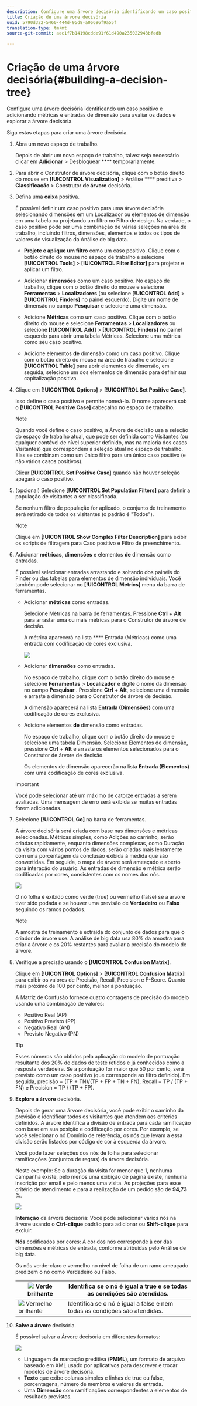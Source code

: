 ```yaml
---
description: Configure uma árvore decisória identificando um caso positivo e adicionando métricas e entradas de dimensão para avaliar os dados e explorar a árvore decisória.
title: Criação de uma árvore decisória
uuid: 5790d322-5460-444d-95d8-a06696f9a55f
translation-type: tm+mt
source-git-commit: aec1f7b14198cdde91f61d490a235022943bfedb

---
```



# Criação de uma árvore decisória{#building-a-decision-tree}

Configure uma árvore decisória identificando um caso positivo e adicionando métricas e entradas de dimensão para avaliar os dados e explorar a árvore decisória.

Siga estas etapas para criar uma árvore decisória.

1. Abra um novo espaço de trabalho.

   Depois de abrir um novo espaço de trabalho, talvez seja necessário clicar em **Adicionar** > Desbloquear **** temporariamente.

1. Para abrir o Construtor de árvore decisória, clique com o botão direito do mouse em **[!UICONTROL Visualization]** > Análise **** preditiva > **Classificação** > Construtor **de árvore** decisória.

1. Defina uma **caixa** positiva.

   É possível definir um caso positivo para uma árvore decisória selecionando dimensões em um Localizador ou elementos de dimensão em uma tabela ou projetando um filtro no Filtro de design. Na verdade, o caso positivo pode ser uma combinação de várias seleções na área de trabalho, incluindo filtros, dimensões, elementos e todos os tipos de valores de visualização da Análise de big data.

   * **Projete e aplique um filtro** como um caso positivo. Clique com o botão direito do mouse no espaço de trabalho e selecione **[!UICONTROL Tools]** > **[!UICONTROL Filter Editor]** para projetar e aplicar um filtro.

   * Adicionar **dimensões** como um caso positivo. No espaço de trabalho, clique com o botão direito do mouse e selecione **Ferramentas** > **Localizadores** (ou selecione **[!UICONTROL Add]** > **[!UICONTROL Finders]** no painel esquerdo). Digite um nome de dimensão no campo **Pesquisar** e selecione uma dimensão.

   * Adicione **Métricas** como um caso positivo. Clique com o botão direito do mouse e selecione **Ferramentas** > **Localizadores** ou selecione **[!UICONTROL Add]** > **[!UICONTROL Finders]** no painel esquerdo para abrir uma tabela Métricas. Selecione uma métrica como seu caso positivo.

   * Adicione elementos **de** dimensão como um caso positivo. Clique com o botão direito do mouse na área de trabalho e selecione **[!UICONTROL Table]** para abrir elementos de dimensão, em seguida, selecione um dos elementos de dimensão para definir sua capitalização positiva.

1. Clique em **[!UICONTROL Options]** > **[!UICONTROL Set Positive Case]**.

   Isso define o caso positivo e permite nomeá-lo. O nome aparecerá sob o **[!UICONTROL Positive Case]** cabeçalho no espaço de trabalho.

   >[!NOTE]
   >
   >Quando você define o caso positivo, a Árvore de decisão usa a seleção do espaço de trabalho atual, que pode ser definida como Visitantes (ou qualquer contável de nível superior definido, mas na maioria dos casos Visitantes) que correspondem à seleção atual no espaço de trabalho. Elas se combinam como um único filtro para um único caso positivo (e não vários casos positivos).

   Clicar **[!UICONTROL Set Positive Case]** quando não houver seleção apagará o caso positivo.

1. (opcional) Selecione **[!UICONTROL Set Population Filters]** para definir a população de visitantes a ser classificada.

   Se nenhum filtro de população for aplicado, o conjunto de treinamento será retirado de todos os visitantes (o padrão é &quot;Todos&quot;).

   >[!NOTE]
   >
   >Clique em **[!UICONTROL Show Complex Filter Description]** para exibir os scripts de filtragem para Caso positivo e Filtro de preenchimento.

1. Adicionar **métricas**, **dimensões** e elementos **de** dimensão como entradas.

   É possível selecionar entradas arrastando e soltando dos painéis do Finder ou das tabelas para elementos de dimensão individuais. Você também pode selecionar no **[!UICONTROL Metrics]** menu da barra de ferramentas.

   * Adicionar **métricas** como entradas.

      Selecione Métricas na barra de ferramentas. Pressione **Ctrl** + **Alt** para arrastar uma ou mais métricas para o Construtor de árvore de decisão.

      A métrica aparecerá na lista **** Entrada (Métricas) como uma entrada com codificação de cores exclusiva.

      ![](assets/decision_tree_add_Metrics_inputs.png)

   * Adicionar **dimensões** como entradas.

      No espaço de trabalho, clique com o botão direito do mouse e selecione **Ferramentas** > **Localizador** e digite o nome da dimensão no campo **Pesquisar** . Pressione **Ctrl** + **Alt**, selecione uma dimensão e arraste a dimensão para o Construtor de árvore de decisão.

      A dimensão aparecerá na lista **Entrada (Dimensões)** com uma codificação de cores exclusiva.

   * Adicione elementos **de** dimensão como entradas.

      No espaço de trabalho, clique com o botão direito do mouse e selecione uma tabela Dimensão. Selecione Elementos de dimensão, pressione **Ctrl** + **Alt** e arraste os elementos selecionados para o Construtor de árvore de decisão.

      Os elementos de dimensão aparecerão na lista **Entrada (Elementos)** com uma codificação de cores exclusiva.
   >[!IMPORTANT]
   >
   >Você pode selecionar até um máximo de catorze entradas a serem avaliadas. Uma mensagem de erro será exibida se muitas entradas forem adicionadas.

1. Selecione **[!UICONTROL Go]** na barra de ferramentas.

   A árvore decisória será criada com base nas dimensões e métricas selecionadas. Métricas simples, como Adições ao carrinho, serão criadas rapidamente, enquanto dimensões complexas, como Duração da visita com vários pontos de dados, serão criadas mais lentamente com uma porcentagem da conclusão exibida à medida que são convertidas. Em seguida, o mapa de árvore será ameaçado e aberto para interação do usuário. As entradas de dimensão e métrica serão codificadas por cores, consistentes com os nomes dos nós.

   ![](assets/decision_tree_builder.png)

   O nó folha é exibido como verde (true) ou vermelho (false) se a árvore tiver sido podada e se houver uma previsão de **Verdadeiro** ou **Falso** seguindo os ramos podados.

   >[!NOTE]
   >
   >A amostra de treinamento é extraída do conjunto de dados para que o criador de árvore use. A análise de big data usa 80% da amostra para criar a árvore e os 20% restantes para avaliar a precisão do modelo de árvore.

1. Verifique a precisão usando o **[!UICONTROL Confusion Matrix]**.

   Clique em **[!UICONTROL Options]** > **[!UICONTROL Confusion Matrix]** para exibir os valores de Precisão, Recall, Precision e F-Score. Quanto mais próximo de 100 por cento, melhor a pontuação.

   A Matriz de Confusão fornece quatro contagens de precisão do modelo usando uma combinação de valores:

   * Positivo Real (AP)
   * Positivo Previsto (PP)
   * Negativo Real (AN)
   * Previsto Negativo (PN)
   >[!TIP]
   >
   >Esses números são obtidos pela aplicação do modelo de pontuação resultante dos 20% de dados de teste retidos e já conhecidos como a resposta verdadeira. Se a pontuação for maior que 50 por cento, será previsto como um caso positivo (que corresponde ao filtro definido). Em seguida, precisão = (TP + TN)/(TP + FP + TN + FN), Recall = TP / (TP + FN) e Precision = TP / (TP + FP).

1. **Explore a árvore** decisória.

   Depois de gerar uma árvore decisória, você pode exibir o caminho da previsão e identificar todos os visitantes que atendem aos critérios definidos. A árvore identifica a divisão de entrada para cada ramificação com base em sua posição e codificação por cores. Por exemplo, se você selecionar o nó Domínio de referência, os nós que levam a essa divisão serão listados por código de cor à esquerda da árvore.

   Você pode fazer seleções dos nós de folha para selecionar ramificações (conjuntos de regras) da árvore decisória.

   Neste exemplo: Se a duração da visita for menor que 1, nenhuma campanha existe, pelo menos uma exibição de página existe, nenhuma inscrição por email e pelo menos uma visita. As projeções para esse critério de atendimento e para a realização de um pedido são de **94,73** %.

   ![](assets/decision_tree_explore.png)

   **Interação** da árvore decisória: Você pode selecionar vários nós na árvore usando o **Ctrl-clique** padrão para adicionar ou **Shift-clique** para excluir.

   **Nós** codificados por cores: A cor dos nós corresponde à cor das dimensões e métricas de entrada, conforme atribuídas pelo Análise de big data.

   Os nós verde-claro e vermelho no nível de folha de um ramo ameaçado predizem o nó como Verdadeiro ou Falso.

   | ![](assets/decision_tree_node_true.png) Verde brilhante | Identifica se o nó é igual a true e se todas as condições são atendidas. |
   |---|---|
   | ![](assets/decision_tree_node_false.png) Vermelho brilhante | Identifica se o nó é igual a false e nem todas as condições são atendidas. |

1. **Salve a árvore** decisória.

   É possível salvar a Árvore decisória em diferentes formatos:

   ![](assets/decison_tree_save.png)

   * Linguagem de marcação preditiva (**PMML**), um formato de arquivo baseado em XML usado por aplicativos para descrever e trocar modelos de árvore decisória.
   * **Texto** que exibe colunas simples e linhas de true ou false, porcentagens, número de membros e valores de entrada.
   * Uma **Dimensão** com ramificações correspondentes a elementos de resultado previstos.

